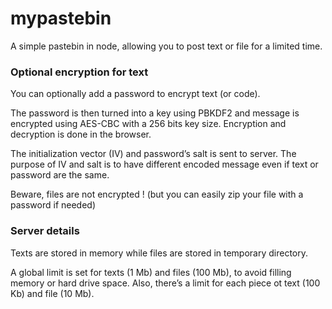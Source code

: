 # mypastebin

A simple pastebin in node, allowing you to post text or file for a limited time.


### Optional encryption for text

You can optionally add a password to encrypt text (or code).

The password is then turned into a key using PBKDF2 and message is encrypted using AES-CBC with a 256 bits key size. Encryption and decryption is done in the browser. 

The initialization vector (IV) and password’s salt is sent to server.
The purpose of IV and salt is to have different encoded message even if text or password are the same.

Beware, files are not encrypted ! (but you can easily zip your file with a password if needed)


### Server details

Texts are stored in memory while files are stored in temporary directory.

A global limit is set for texts (1 Mb) and files (100 Mb), to avoid filling memory or hard drive space.
Also, there’s a limit for each piece ot text (100 Kb) and file (10 Mb).

